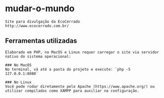 # mudar-o-mundo
    Site para divulgação da EcoCerrado
    http://www.ecocerrado.com.br/


##  Ferramentas utilizadas
    Elaborado em PHP, no MacOS e Linux requer carregar o site via servidor nativo do sistema operacional:
    
    ### No MacOS
    No terminal, vá até a pasta do projeto e execute: `php -S 127.0.0.1:8080`
    
    ### No Linux
    Você pode rodar diretamente pelo Apache (https://www.apache.org/) ou utilizar compilados como XAMPP para auxiliar na configuração.
